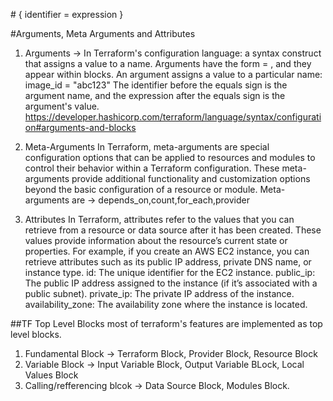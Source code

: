 #<blockType> <blockLable><blockLable> {
    identifier = expression
}

#Arguments, Meta Arguments and Attributes

1. Arguments -> In Terraform's configuration language: a syntax construct that assigns a value to a name. Arguments have the form <IDENTIFIER> = <EXPRESSION>, and they appear within blocks.
An argument assigns a value to a particular name: image_id = "abc123"
The identifier before the equals sign is the argument name, and the expression after the equals sign is the argument's value.
https://developer.hashicorp.com/terraform/language/syntax/configuration#arguments-and-blocks

2. Meta-Arguments
In Terraform, meta-arguments are special configuration options that can be applied to resources and modules to control their behavior within a Terraform configuration. These meta-arguments provide additional functionality and customization options beyond the basic configuration of a resource or module. Meta-arguments are -> depends_on,count,for_each,provider

3. Attributes
In Terraform, attributes refer to the values that you can retrieve from a resource or data source after it has been created. These values provide information about the resource’s current state or properties. For example, if you create an AWS EC2 instance, you can retrieve attributes such as its public IP address, private DNS name, or instance type.
id: The unique identifier for the EC2 instance.
public_ip: The public IP address assigned to the instance (if it’s associated with a public subnet).
private_ip: The private IP address of the instance.
availability_zone: The availability zone where the instance is located.

##TF Top Level Blocks
most of terraform's features are implemented as top level blocks.
1. Fundamental Block -> Terraform Block, Provider Block, Resource Block
2. Variable Block -> Input Variable Block, Output Variable BLock, Local Values Block
3. Calling/refferencing blcok -> Data Source Block, Modules Block.